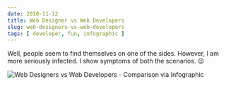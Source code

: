 ```yaml
---
date: 2010-11-12
title: Web Designer vs Web Developers
slug: web-designers-vs-web-developers
tags: [ developer, fun, infographic ]
---
```




Well, people seem to find themselves on one of the sides. However, I am more seriously infected. I show symptoms of both the scenarios. 😉

![Web Designers vs Web Developers - Comparison via Infographic][1]



   [1]: /blog/2010/11/images/01_web-designers-vs-web-developers.png
